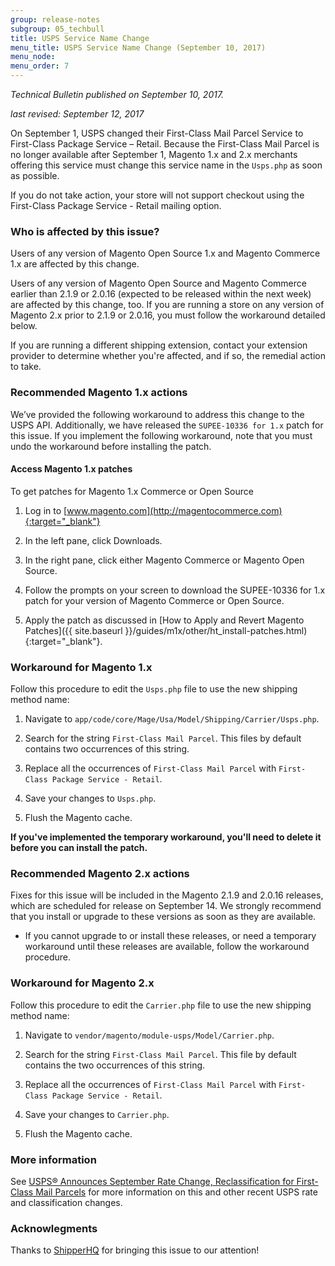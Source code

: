 ```yaml
---
group: release-notes
subgroup: 05_techbull
title: USPS Service Name Change  
menu_title: USPS Service Name Change (September 10, 2017)
menu_node: 
menu_order: 7
---
```


*Technical Bulletin published on September 10, 2017.*

*last revised: September 12, 2017* 



On September 1, USPS changed their First-Class Mail Parcel Service to First-Class Package Service – Retail. Because the First-Class Mail Parcel is no longer available after September 1,  Magento 1.x and 2.x merchants offering this service must change this service name in the `Usps.php` as soon as possible. 

If you do not take action, your store will not support checkout using the First-Class Package Service - Retail mailing option. 

### Who is affected by this issue?

Users of any version of Magento Open Source 1.x and Magento Commerce 1.x are affected by this change.

Users of any version of Magento Open Source and Magento Commerce earlier than 2.1.9 or 2.0.16 (expected to be released within the next week) are affected by this change, too. If you are running a store on any version of Magento 2.x prior to 2.1.9 or 2.0.16, you must follow the workaround detailed below.

<div class="bs-callout bs-callout-info" id="info" markdown="1">
If you are running a different shipping extension, contact your extension provider to determine whether you're affected, and if so, the remedial action to take.
</div>

### Recommended Magento 1.x actions

We’ve provided the following workaround to address this change to the USPS API. Additionally, we have released the `SUPEE-10336 for 1.x` patch for this issue. If you implement the following workaround, note that you must undo the workaround before installing the patch.

#### Access Magento 1.x patches

To get patches for Magento 1.x Commerce or Open Source

1.	Log in to [www.magento.com](http://magentocommerce.com){:target="_blank"}

2.	In the left pane, click Downloads.

3.	In the right pane, click either Magento Commerce or Magento Open Source.

4.	Follow the prompts on your screen to download the SUPEE-10336 for 1.x patch for your version of Magento Commerce or Open Source.

5.	Apply the patch as discussed in [How to Apply and Revert Magento Patches]({{ site.baseurl }}/guides/m1x/other/ht_install-patches.html){:target="_blank"}.

### Workaround for Magento 1.x 

Follow this procedure to edit the `Usps.php` file to use the new shipping method name: 

1) Navigate to `app/code/core/Mage/Usa/Model/Shipping/Carrier/Usps.php`. 

2) Search for the string `First-Class Mail Parcel`. This files by default contains two occurrences of this string.  

3) Replace all the occurrences of `First-Class Mail Parcel` with `First-Class Package Service - Retail`.

4) Save your changes to `Usps.php`. 

5) Flush the Magento cache. 


**If you've implemented the temporary workaround, you'll need to delete it before you can install the patch.**

### Recommended Magento 2.x actions

<div class="bs-callout bs-callout-info" id="info" markdown="1">
Fixes for this issue will be included in the Magento 2.1.9 and 2.0.16 releases, which are scheduled for release on September 14. We strongly recommend that you install or upgrade to these versions as soon as they are available.
</div>

* If you cannot upgrade to or install these releases, or need a temporary workaround until these releases are available, follow the workaround procedure.

### Workaround for Magento 2.x

Follow this procedure to edit the `Carrier.php` file to use the new shipping method name:

1) Navigate to `vendor/magento/module-usps/Model/Carrier.php`. 

2) Search for the string `First-Class Mail Parcel`. This file by default contains the two occurrences of this string.  

3) Replace all the occurrences of `First-Class Mail Parcel` with `First-Class Package Service - Retail`.

4) Save your changes to `Carrier.php`. 

5) Flush the Magento cache. 

### More information

See [USPS® Announces September Rate Change, Reclassification for First-Class Mail Parcels](http://www.pitneybowes.com/us/blog/usps-announces-september-rate-change-first-class-mail-parcels.html) for more information on this and other recent USPS rate and classification changes. 

### Acknowlegments

Thanks to [ShipperHQ](https://shipperhq.com/) for bringing this issue to our attention!





